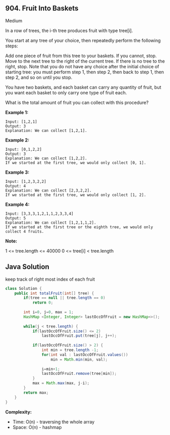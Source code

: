 ## 904. Fruit Into Baskets
Medium

In a row of trees, the i-th tree produces fruit with type tree[i].

You start at any tree of your choice, then repeatedly perform the following steps:

Add one piece of fruit from this tree to your baskets.  If you cannot, stop.
Move to the next tree to the right of the current tree.  If there is no tree to the right, stop.
Note that you do not have any choice after the initial choice of starting tree: you must perform step 1, then step 2, then back to step 1, then step 2, and so on until you stop.

You have two baskets, and each basket can carry any quantity of fruit, but you want each basket to only carry one type of fruit each.

What is the total amount of fruit you can collect with this procedure?
 
**Example 1:**
```
Input: [1,2,1]
Output: 3
Explanation: We can collect [1,2,1].
```

**Example 2:**
```
Input: [0,1,2,2]
Output: 3
Explanation: We can collect [1,2,2].
If we started at the first tree, we would only collect [0, 1].
```

**Example 3:**
```
Input: [1,2,3,2,2]
Output: 4
Explanation: We can collect [2,3,2,2].
If we started at the first tree, we would only collect [1, 2].
```

**Example 4:**
```
Input: [3,3,3,1,2,1,1,2,3,3,4]
Output: 5
Explanation: We can collect [1,2,1,1,2].
If we started at the first tree or the eighth tree, we would only collect 4 fruits.
```

**Note:**

1 <= tree.length <= 40000
0 <= tree[i] < tree.length

## Java Solution
keep track of right most index of each fruit

```java
class Solution {
    public int totalFruit(int[] tree) {
        if(tree == null || tree.length == 0)
            return 0;
        
        int i=0, j=0, max = 1;
        HashMap <Integer, Integer> lastOccOfFruit = new HashMap<>();
        
        while(j < tree.length) {
            if(lastOccOfFruit.size() <= 2)
                lastOccOfFruit.put(tree[j], j++);
            
            if(lastOccOfFruit.size() > 2) {
                int min = tree.length -1;
                for(int val : lastOccOfFruit.values())
                    min = Math.min(min, val);
                
                i=min+1;
                lastOccOfFruit.remove(tree[min]);
            }
            max = Math.max(max, j-i);
        }
        return max;
    }
}
```

**Complexity:**
* Time: O(n) - traversing the whole array
* Space: O(n) - hashmap